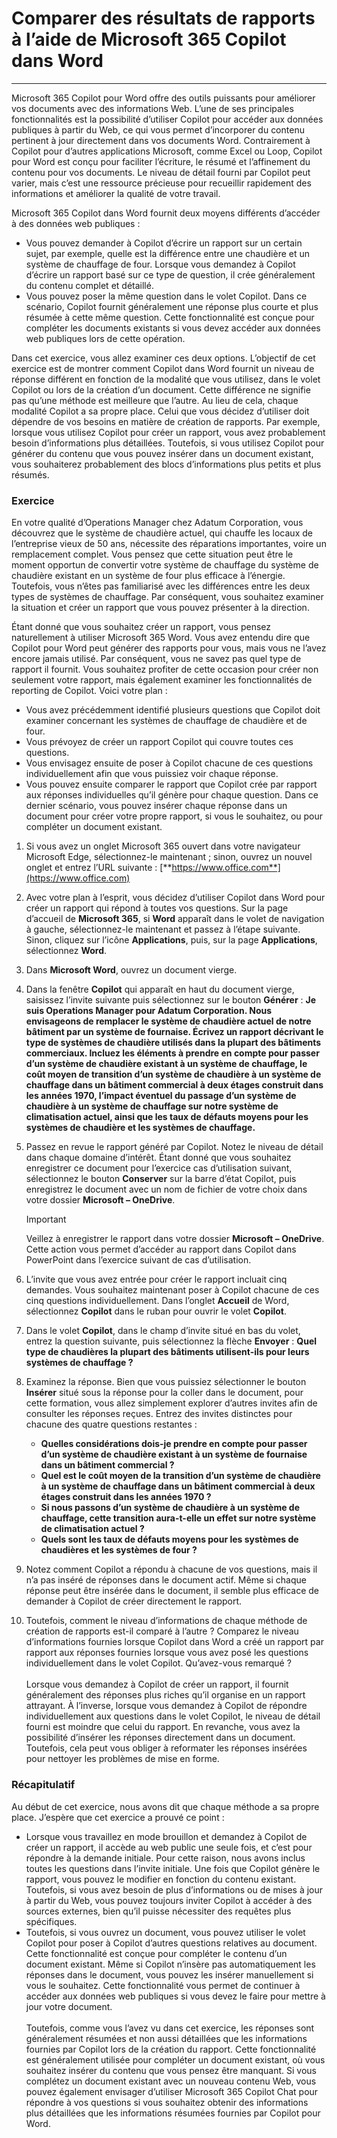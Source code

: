 # Comparer des résultats de rapports à l’aide de Microsoft 365 Copilot dans Word
---
Microsoft 365 Copilot pour Word offre des outils puissants pour améliorer vos documents avec des informations Web. L’une de ses principales fonctionnalités est la possibilité d’utiliser Copilot pour accéder aux données publiques à partir du Web, ce qui vous permet d’incorporer du contenu pertinent à jour directement dans vos documents Word. Contrairement à Copilot pour d’autres applications Microsoft, comme Excel ou Loop, Copilot pour Word est conçu pour faciliter l’écriture, le résumé et l’affinement du contenu pour vos documents. Le niveau de détail fourni par Copilot peut varier, mais c’est une ressource précieuse pour recueillir rapidement des informations et améliorer la qualité de votre travail. 

Microsoft 365 Copilot dans Word fournit deux moyens différents d’accéder à des données web publiques :

- Vous pouvez demander à Copilot d’écrire un rapport sur un certain sujet, par exemple, quelle est la différence entre une chaudière et un système de chauffage de four. Lorsque vous demandez à Copilot d’écrire un rapport basé sur ce type de question, il crée généralement du contenu complet et détaillé.
- Vous pouvez poser la même question dans le volet Copilot. Dans ce scénario, Copilot fournit généralement une réponse plus courte et plus résumée à cette même question. Cette fonctionnalité est conçue pour compléter les documents existants si vous devez accéder aux données web publiques lors de cette opération.

Dans cet exercice, vous allez examiner ces deux options. L’objectif de cet exercice est de montrer comment Copilot dans Word fournit un niveau de réponse différent en fonction de la modalité que vous utilisez, dans le volet Copilot ou lors de la création d’un document. Cette différence ne signifie pas qu’une méthode est meilleure que l’autre. Au lieu de cela, chaque modalité Copilot a sa propre place. Celui que vous décidez d’utiliser doit dépendre de vos besoins en matière de création de rapports. Par exemple, lorsque vous utilisez Copilot pour créer un rapport, vous avez probablement besoin d’informations plus détaillées. Toutefois, si vous utilisez Copilot pour générer du contenu que vous pouvez insérer dans un document existant, vous souhaiterez probablement des blocs d’informations plus petits et plus résumés.

### Exercice

En votre qualité d’Operations Manager chez Adatum Corporation, vous découvrez que le système de chaudière actuel, qui chauffe les locaux de l’entreprise vieux de 50 ans, nécessite des réparations importantes, voire un remplacement complet. Vous pensez que cette situation peut être le moment opportun de convertir votre système de chauffage du système de chaudière existant en un système de four plus efficace à l’énergie. Toutefois, vous n’êtes pas familiarisé avec les différences entre les deux types de systèmes de chauffage. Par conséquent, vous souhaitez examiner la situation et créer un rapport que vous pouvez présenter à la direction.

Étant donné que vous souhaitez créer un rapport, vous pensez naturellement à utiliser Microsoft 365 Word. Vous avez entendu dire que Copilot pour Word peut générer des rapports pour vous, mais vous ne l’avez encore jamais utilisé. Par conséquent, vous ne savez pas quel type de rapport il fournit. Vous souhaitez profiter de cette occasion pour créer non seulement votre rapport, mais également examiner les fonctionnalités de reporting de Copilot. Voici votre plan :

- Vous avez précédemment identifié plusieurs questions que Copilot doit examiner concernant les systèmes de chauffage de chaudière et de four.
- Vous prévoyez de créer un rapport Copilot qui couvre toutes ces questions.
- Vous envisagez ensuite de poser à Copilot chacune de ces questions individuellement afin que vous puissiez voir chaque réponse.
- Vous pouvez ensuite comparer le rapport que Copilot crée par rapport aux réponses individuelles qu’il génère pour chaque question. Dans ce dernier scénario, vous pouvez insérer chaque réponse dans un document pour créer votre propre rapport, si vous le souhaitez, ou pour compléter un document existant.<br>

1. Si vous avez un onglet Microsoft 365 ouvert dans votre navigateur Microsoft Edge, sélectionnez-le maintenant ; sinon, ouvrez un nouvel onglet et entrez l’URL suivante : [**https://www.office.com**](https://www.office.com)
1. Avec votre plan à l’esprit, vous décidez d’utiliser Copilot dans Word pour créer un rapport qui répond à toutes vos questions. Sur la page d’accueil de **Microsoft 365**, si **Word** apparaît dans le volet de navigation à gauche, sélectionnez-le maintenant et passez à l’étape suivante. Sinon, cliquez sur l’icône **Applications**, puis, sur la page **Applications**, sélectionnez **Word**.
1. Dans **Microsoft Word**, ouvrez un document vierge.
1. Dans la fenêtre **Copilot** qui apparaît en haut du document vierge, saisissez l’invite suivante puis sélectionnez sur le bouton **Générer** : **Je suis Operations Manager pour Adatum Corporation. Nous envisageons de remplacer le système de chaudière actuel de notre bâtiment par un système de fournaise. Écrivez un rapport décrivant le type de systèmes de chaudière utilisés dans la plupart des bâtiments commerciaux. Incluez les éléments à prendre en compte pour passer d’un système de chaudière existant à un système de chauffage, le coût moyen de transition d’un système de chaudière à un système de chauffage dans un bâtiment commercial à deux étages construit dans les années 1970, l’impact éventuel du passage d’un système de chaudière à un système de chauffage sur notre système de climatisation actuel, ainsi que les taux de défauts moyens pour les systèmes de chaudière et les systèmes de chauffage.**
1. Passez en revue le rapport généré par Copilot. Notez le niveau de détail dans chaque domaine d’intérêt. Étant donné que vous souhaitez enregistrer ce document pour l’exercice cas d’utilisation suivant, sélectionnez le bouton **Conserver** sur la barre d’état Copilot, puis enregistrez le document avec un nom de fichier de votre choix dans votre dossier **Microsoft – OneDrive**.

    > [!IMPORTANT]
    >  Veillez à enregistrer le rapport dans votre dossier **Microsoft – OneDrive**. Cette action vous permet d’accéder au rapport dans Copilot dans PowerPoint dans l’exercice suivant de cas d’utilisation.

1. L’invite que vous avez entrée pour créer le rapport incluait cinq demandes. Vous souhaitez maintenant poser à Copilot chacune de ces cinq questions individuellement. Dans l’onglet **Accueil** de Word, sélectionnez **Copilot** dans le ruban pour ouvrir le volet **Copilot**.
1. Dans le volet **Copilot**, dans le champ d’invite situé en bas du volet, entrez la question suivante, puis sélectionnez la flèche **Envoyer** : **Quel type de chaudières la plupart des bâtiments utilisent-ils pour leurs systèmes de chauffage ?**
1. Examinez la réponse. Bien que vous puissiez sélectionner le bouton **Insérer** situé sous la réponse pour la coller dans le document, pour cette formation, vous allez simplement explorer d’autres invites afin de consulter les réponses reçues. Entrez des invites distinctes pour chacune des quatre questions restantes :
    - **Quelles considérations dois-je prendre en compte pour passer d’un système de chaudière existant à un système de fournaise dans un bâtiment commercial ?**
    - **Quel est le coût moyen de la transition d’un système de chaudière à un système de chauffage dans un bâtiment commercial à deux étages construit dans les années 1970 ?**
    - **Si nous passons d’un système de chaudière à un système de chauffage, cette transition aura-t-elle un effet sur notre système de climatisation actuel ?**
    - **Quels sont les taux de défauts moyens pour les systèmes de chaudières et les systèmes de four ?**
1. Notez comment Copilot a répondu à chacune de vos questions, mais il n’a pas inséré de réponses dans le document actif. Même si chaque réponse peut être insérée dans le document, il semble plus efficace de demander à Copilot de créer directement le rapport.
1. Toutefois, comment le niveau d’informations de chaque méthode de création de rapports est-il comparé à l’autre ? Comparez le niveau d’informations fournies lorsque Copilot dans Word a créé un rapport par rapport aux réponses fournies lorsque vous avez posé les questions individuellement dans le volet Copilot. Qu’avez-vous remarqué ? <br><br>Lorsque vous demandez à Copilot de créer un rapport, il fournit généralement des réponses plus riches qu’il organise en un rapport attrayant. À l’inverse, lorsque vous demandez à Copilot de répondre individuellement aux questions dans le volet Copilot, le niveau de détail fourni est moindre que celui du rapport. En revanche, vous avez la possibilité d’insérer les réponses directement dans un document. Toutefois, cela peut vous obliger à reformater les réponses insérées pour nettoyer les problèmes de mise en forme.

### Récapitulatif

Au début de cet exercice, nous avons dit que chaque méthode a sa propre place. J’espère que cet exercice a prouvé ce point :

- Lorsque vous travaillez en mode brouillon et demandez à Copilot de créer un rapport, il accède au web public une seule fois, et c’est pour répondre à la demande initiale. Pour cette raison, nous avons inclus toutes les questions dans l’invite initiale. Une fois que Copilot génère le rapport, vous pouvez le modifier en fonction du contenu existant. Toutefois, si vous avez besoin de plus d’informations ou de mises à jour à partir du Web, vous pouvez toujours inviter Copilot à accéder à des sources externes, bien qu’il puisse nécessiter des requêtes plus spécifiques.
- Toutefois, si vous ouvrez un document, vous pouvez utiliser le volet Copilot pour poser à Copilot d’autres questions relatives au document. Cette fonctionnalité est conçue pour compléter le contenu d’un document existant. Même si Copilot n’insère pas automatiquement les réponses dans le document, vous pouvez les insérer manuellement si vous le souhaitez. Cette fonctionnalité vous permet de continuer à accéder aux données web publiques si vous devez le faire pour mettre à jour votre document. <br><br>Toutefois, comme vous l’avez vu dans cet exercice, les réponses sont généralement résumées et non aussi détaillées que les informations fournies par Copilot lors de la création du rapport. Cette fonctionnalité est généralement utilisée pour compléter un document existant, où vous souhaitez insérer du contenu que vous pensez être manquant. Si vous complétez un document existant avec un nouveau contenu Web, vous pouvez également envisager d’utiliser Microsoft 365 Copilot Chat pour répondre à vos questions si vous souhaitez obtenir des informations plus détaillées que les informations résumées fournies par Copilot pour Word.

